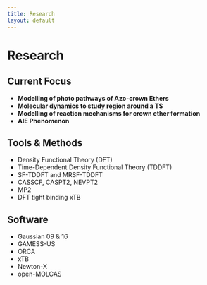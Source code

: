 ```yaml
---
title: Research
layout: default
---
```


# Research
## Current Focus
- **Modelling of photo pathways of Azo-crown Ethers**
- **Molecular dynamics to study region around a TS**
- **Modelling of reaction mechanisms for crown ether formation**
- **AIE Phenomenon**

## Tools & Methods
- Density Functional Theory (DFT)
- Time-Dependent Density Functional Theory (TDDFT)
- SF-TDDFT and MRSF-TDDFT
- CASSCF, CASPT2, NEVPT2
- MP2
- DFT tight binding xTB

## Software
- Gaussian 09 & 16
- GAMESS-US
- ORCA
- xTB
- Newton-X
- open-MOLCAS
